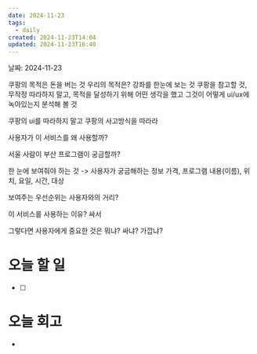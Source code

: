 ```yaml
---
date: 2024-11-23
tags:
  - daily
created: 2024-11-23T14:04
updated: 2024-11-23T16:40
---
```

날짜: 2024-11-23


쿠팡의 목적은 돈을 버는 것
우리의 목적은? 강좌를 한눈에 보는 것
쿠팡을 참고할 것, 무작정 따라하지 말고, 목적을 달성하기 위해 어떤 생각을 했고 그것이 어떻게 ui/ux에 녹아있는지 분석해 볼 것

쿠팡의 ui를 따라하지 말고 쿠팡의 사고방식을 따라라

사용자가 이 서비스를 왜 사용할까?

서울 사람이 부산 프로그램이 궁금할까?

한 눈에 보여줘야 하는 것 -> 사용자가 궁금해하는 정보
가격, 프로그램 내용(이름), 위치, 요일, 시간, 대상

보여주는 우선순위는 사용자와의 거리?

이 서비스를 사용하는 이유? 싸서

그렇다면 사용자에게 중요한 것은 뭐냐? 싸냐? 가깝냐?


# 오늘 할 일
- [ ] 
# 오늘 회고
- 